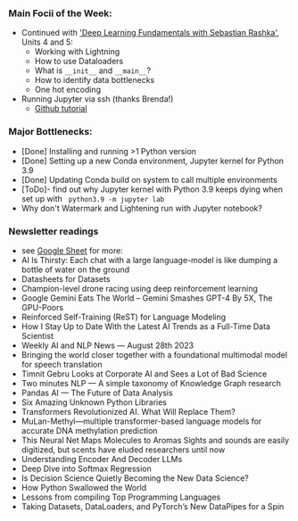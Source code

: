 ### Main Focii of the Week:
- Continued with ['Deep Learning Fundamentals with Sebastian Rashka'](https://github.com/~_fundamentals), Units 4 and 5:
    - Working with Lightning
    - How to use Dataloaders
    - What is `__init__` and `__main__`?
    - How to identify data bottlenecks
    - One hot encoding
- Running Jupyter via ssh (thanks Brenda!)
    - [Github tutorial](https://github.com/bhuppenthal/data_lab_logs/blob/main/ssh_tunneling.md)
### Major Bottlenecks:
- [Done] Installing and running >1 Python version
- [Done] Setting up a new Conda environment, Jupyter kernel for Python 3.9
- [Done] Updating Conda build on system to call multiple environments
- [ToDo]- find out why Jupyter kernel with Python 3.9 keeps dying when set up with ` python3.9 -m jupyter lab`
- Why don't Watermark and Lightening run with Jupyter notebook?
### Newsletter readings 
- see [Google Sheet](https://docs.google.com/spreadsheets/d/1cq9_SipCVP6hIJWxPT3Hgf_hnUGpQ7iWtLCBcbVFeW4/edit?usp=sharing) for more:
- AI Is Thirsty: Each chat with a large language-model is like dumping a bottle of water on the ground
- Datasheets for Datasets
- Champion-level drone racing using deep reinforcement learning
- Google Gemini Eats The World – Gemini Smashes GPT-4 By 5X, The GPU-Poors
- Reinforced Self-Training (ReST) for Language Modeling
- How I Stay Up to Date With the Latest AI Trends as a Full-Time Data Scientist
- Weekly AI and NLP News — August 28th 2023
- Bringing the world closer together with a foundational multimodal model for speech translation
- Timnit Gebru Looks at Corporate AI and Sees a Lot of Bad Science
- Two minutes NLP — A simple taxonomy of Knowledge Graph research
- Pandas AI — The Future of Data Analysis
- Six Amazing Unknown Python Libraries
- Transformers Revolutionized AI. What Will Replace Them?
- MuLan-Methyl—multiple transformer-based language models for accurate DNA methylation prediction
- This Neural Net Maps Molecules to Aromas Sights and sounds are easily digitized, but scents have eluded researchers until now
- Understanding Encoder And Decoder LLMs
- Deep Dive into Softmax Regression
- Is Decision Science Quietly Becoming the New Data Science?
- How Python Swallowed the World
- Lessons from compiling Top Programming Languages
- Taking Datasets, DataLoaders, and PyTorch’s New DataPipes for a Spin
